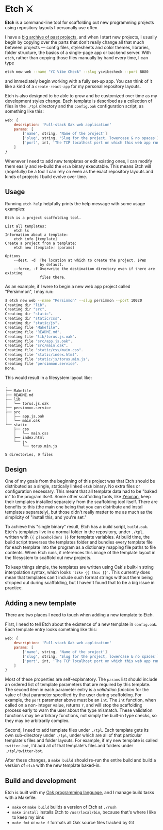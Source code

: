 # Etch ⚔️

**Etch** is a command-line tool for scaffolding out new programming projects using repository layouts I personally use often.

I have a [big archive of past projects](https://thesephist.com/projects/), and when I start new projects, I usually begin by copying over the parts that don't really change all that much between projects — config files, stylesheets and color themes, libraries, folder structure, the basics of a single-page app or backend server. With `etch`, rather than copying those files manually by hand every time, I can type

```sh
etch new web --name "YC Vibe Check" --slug ycvibecheck --port 8080
```

and immediately begin working with a fully set-up app. You can think of it like a kind of a `create-react-app` for my personal repository layouts.

Etch is also designed to be able to grow and be customized over time as my development styles change. Each template is described as a collection of files in the `./tpl` directory and the `config.oak` configuration script, as something like this:

```js
web: {
    description: 'Full-stack Oak web application'
    params: [
        ['name', string, 'Name of the project']
        ['slug', string, 'Slug for the project, lowercase & no spaces']
        ['port', int, 'The TCP localhost port on which this web app runs']
    ]
}
```

Whenever I need to add new templates or edit existing ones, I can modify them easily and re-build the `etch` binary executable. This means Etch will (hopefully) be a tool I can rely on even as the exact repository layouts and kinds of projects I build evolve over time.

## Usage

Running `etch help` helpfully prints the help message with some usage examples:

```
Etch is a project scaffolding tool.

List all templates:
	etch ls
Information about a template:
	etch info [template]
Create a project from a template:
	etch new [template] [params]

Options
	--dest, -d  The location at which to create the project. $PWD
	            by default.
	--force, -f Overwrite the destination directory even if there are existing
	            files there.
```

As an example, if I were to begin a new web app project called "Persimmon", I may run:

```sh
$ etch new web --name "Persimmon" --slug persimmon --port 10020
Creating dir "lib".
Creating dir "src".
Creating dir "static".
Creating dir "static/css".
Creating dir "static/js".
Creating file "Makefile".
Creating file "README.md".
Creating file "lib/torus.js.oak".
Creating file "src/app.js.oak".
Creating file "src/main.oak".
Creating file "static/css/main.css".
Creating file "static/index.html".
Creating file "static/js/torus.min.js".
Creating file "persimmon.service".
Done.
```

This would result in a filesystem layout like:

```
.
├── Makefile
├── README.md
├── lib
│   └── torus.js.oak
├── persimmon.service
├── src
│   ├── app.js.oak
│   └── main.oak
└── static
    ├── css
    │   └── main.css
    ├── index.html
    └── js
        └── torus.min.js

5 directories, 9 files
```

## Design

One of my goals from the beginning of this project was that Etch should be distributed as a single, statically linked `etch` binary. No extra files or configuration necessary. This meant that all template data had to be "baked in" to the program itself. Some other scaffolding tools, like [Yeoman](https://yeoman.io/), keep their templates installed separately from the scaffolding tool itself. There are benefits to this (the main one being that you can distribute and install templates separately), but those didn't really matter to me as much as the simplicity of "install this, and you're set."

To achieve this "single binary" result, Etch has a build script, `build.oak`. Etch's templates live in a normal folder in the repository, under `./tpl`, written with `{{ placeholders }}` for template variables. At build time, the build script traverses the templates folder and bundles every template file for each template into the program as a dictionary mapping file paths to file contents. When Etch runs, it references this image of the template layout in the filesystem to scaffold out new projects.

To keep things simple, the templates are written using Oak's built-in string interpolation syntax, which looks `'like {{ this }}'`. This currently does mean that templates can't include such format strings without them being stripped out during scaffolding, but I haven't found that to be a big issue in practice.

## Adding a new template

There are two places I need to touch when adding a new template to Etch.

First, I need to tell Etch about the existence of a new template in `config.oak`. Each template entry looks something like this:

```js
web: {
    description: 'Full-stack Oak web application'
    params: [
        ['name', string, 'Name of the project']
        ['slug', string, 'Slug for the project, lowercase & no spaces']
        ['port', int, 'The TCP localhost port on which this web app runs']
    ]
}
```

Most of these properties are self-explanatory. The `params` list should include an ordered list of template parameters that are required by this template. The second item in each parameter entry is a _validation function_ for the value of that parameter specified by the user during scaffolding. For example, the `port` parameter above must be an `int`. The `int` function, when called on a non-integer value, returns `?`, and will stop the scaffolding process early to warn the user about the type mismatch. These validation functions may be arbitrary functions, not simply the built-in type checks, so they may be arbitrarily complex.

Second, I need to add template files under `./tpl`. Each template gets its own sub-directory under `./tpl`, under which are all of that particular template's files and folder layouts. For example, if my new template is called `twitter-bot`, I'd add all of that template's files and folders under `./tpl/twitter-bot`.

After these changes, a `make build` should re-run the entire build and build a version of `etch` with the new template baked-in.

## Build and development

Etch is built with my [Oak programming language](https://oaklang.org), and I manage build tasks with a Makefile.

- `make` or `make build` builds a version of Etch at `./rush`
- `make install` installs Etch to `/usr/local/bin`, because that's where I like to keep my bins
- `make fmt` or `make f` formats all Oak source files tracked by Git
